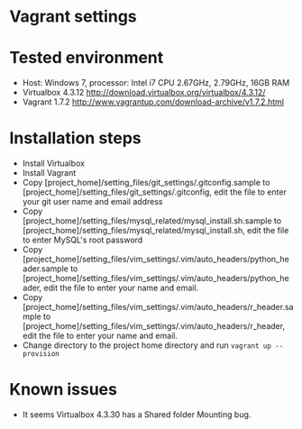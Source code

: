 Vagrant settings
================
# Tested environment

- Host: Windows 7, processor: Intel i7 CPU 2.67GHz, 2.79GHz, 16GB RAM
- Virtualbox 4.3.12 http://download.virtualbox.org/virtualbox/4.3.12/
- Vagrant 1.7.2 http://www.vagrantup.com/download-archive/v1.7.2.html

# Installation steps

- Install Virtualbox
- Install Vagrant
- Copy [project_home]/setting_files/git_settings/.gitconfig.sample to 
  [project_home]/setting_files/git_settings/.gitconfig, edit the file to enter 
  your git user name and email address
- Copy [project_home]/setting_files/mysql_related/mysql_install.sh.sample to
  [project_home]/setting_files/mysql_related/mysql_install.sh, edit the file
  to enter MySQL's root password
- Copy [project_home]/setting_files/vim_settings/.vim/auto_headers/python_header.sample
  to [project_home]/setting_files/vim_settings/.vim/auto_headers/python_header,
  edit the file to enter your name and email.
- Copy [project_home]/setting_files/vim_settings/.vim/auto_headers/r_header.sample
  to [project_home]/setting_files/vim_settings/.vim/auto_headers/r_header,
  edit the file to enter your name and email.
- Change directory to the project home directory and run `vagrant up --provision`

# Known issues
- It seems Virtualbox 4.3.30 has a Shared folder Mounting bug.
